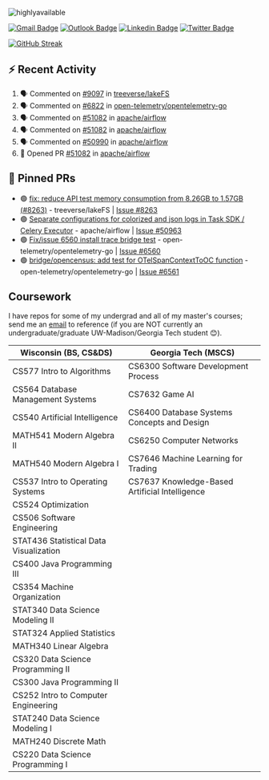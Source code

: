 <p align="left"> <img src="https://komarev.com/ghpvc/?username=peter-w-bryant&label=Profile%20views&color=0e75b6&style=flat" alt="highlyavailable" /> </p>

[![Gmail Badge](https://img.shields.io/badge/-pwbryant1@gmail.com-c14438?style=flat&logo=Gmail&logoColor=white&link=mailto:pwbryant1@gmail.com)](mailto:pwbryant1@gmail.com)
[![Outlook Badge](https://img.shields.io/badge/-peter.bryant@gatech.edu-B3A369?style=flat&logo=Microsoft-Outlook&logoColor=white&link=mailto:peter.bryant@gatech.edu)](mailto:peter.bryant@gatech.edu)
[![Linkedin Badge](https://img.shields.io/badge/-Peter&nbsp;Bryant-blue?style=flat&logo=Linkedin&logoColor=white&link=https://www.linkedin.com/in/peter-bryant-33b7091b6/)](https://www.linkedin.com/in/peter-bryant-33b7091b6/)
[![Twitter Badge](https://img.shields.io/badge/-@peterwbryant-1ca0f1?style=flat&labelColor=1ca0f1&logo=twitter&logoColor=white&link=https://twitter.com/peterwbryant)](https://twitter.com/peterwbryant)

[![GitHub Streak](https://streak-stats.demolab.com?user=highlyavailable&theme=dark)](https://git.io/streak-stats)

## :zap: Recent Activity

<!--START_SECTION:activity-->
1. 🗣 Commented on [#9097](https://github.com/treeverse/lakeFS/pull/9097#issuecomment-2953003318) in [treeverse/lakeFS](https://github.com/treeverse/lakeFS)
2. 🗣 Commented on [#6822](https://github.com/open-telemetry/opentelemetry-go/pull/6822#issuecomment-2922392616) in [open-telemetry/opentelemetry-go](https://github.com/open-telemetry/opentelemetry-go)
3. 🗣 Commented on [#51082](https://github.com/apache/airflow/pull/51082#issuecomment-2922063285) in [apache/airflow](https://github.com/apache/airflow)
4. 🗣 Commented on [#51082](https://github.com/apache/airflow/pull/51082#issuecomment-2921918737) in [apache/airflow](https://github.com/apache/airflow)
5. 🗣 Commented on [#50990](https://github.com/apache/airflow/pull/50990#issuecomment-2921106940) in [apache/airflow](https://github.com/apache/airflow)
6. 💪 Opened PR [#51082](https://github.com/apache/airflow/pull/51082) in [apache/airflow](https://github.com/apache/airflow)
<!--END_SECTION:activity-->

## 📌 Pinned PRs
<!--START_SECTION:github-readme-actions-pinned_prs-->
- 🟢 [fix: reduce API test memory consumption from 8.26GB to 1.57GB (#8263)](https://github.com/treeverse/lakeFS/pull/9097) - treeverse/lakeFS | [Issue #8263](https://github.com/treeverse/lakeFS/issues/8263)
- 🟢 [Separate configurations for colorized and json logs in Task SDK / Celery Executor](https://github.com/apache/airflow/pull/51082) - apache/airflow | [Issue #50963](https://github.com/apache/airflow/issues/50963)
- 🟢 [Fix/issue 6560 install trace bridge test](https://github.com/open-telemetry/opentelemetry-go/pull/6814) - open-telemetry/opentelemetry-go | [Issue #6560](https://github.com/open-telemetry/opentelemetry-go/issues/6560)
- 🟢 [bridge/opencensus: add test for OTelSpanContextToOC function](https://github.com/open-telemetry/opentelemetry-go/pull/6813) - open-telemetry/opentelemetry-go | [Issue #6561](https://github.com/open-telemetry/opentelemetry-go/issues/6561)
<!--END_SECTION:github-readme-actions-pinned_prs-->

## Coursework
I have repos for some of my undergrad and all of my master's courses; send me an [email](mailto:pwbryant1@gmail.com) to reference (if you are NOT currently an undergraduate/graduate UW-Madison/Georgia Tech student 😊).

| Wisconsin (BS, CS&DS) | Georgia Tech (MSCS)|
|------------------------|----------------------|
| CS577 Intro to Algorithms | CS6300 Software Development Process |
| CS564 Database Management Systems | CS7632 Game AI |
| CS540 Artificial Intelligence | CS6400 Database Systems Concepts and Design |
| MATH541 Modern Algebra II | CS6250 Computer Networks |
| MATH540 Modern Algebra I | CS7646 Machine Learning for Trading |
| CS537 Intro to Operating Systems | CS7637 Knowledge-Based Artificial Intelligence |
| CS524 Optimization | |
| CS506 Software Engineering | |
| STAT436 Statistical Data Visualization | |
| CS400 Java Programming III | |
| CS354 Machine Organization | |
| STAT340 Data Science Modeling II | |
| STAT324 Applied Statistics | |
| MATH340 Linear Algebra | |
| CS320 Data Science Programming II | |
| CS300 Java Programming II | |
| CS252 Intro to Computer Engineering | |
| STAT240 Data Science Modeling I | |
| MATH240 Discrete Math | |
| CS220 Data Science Programming I | |
